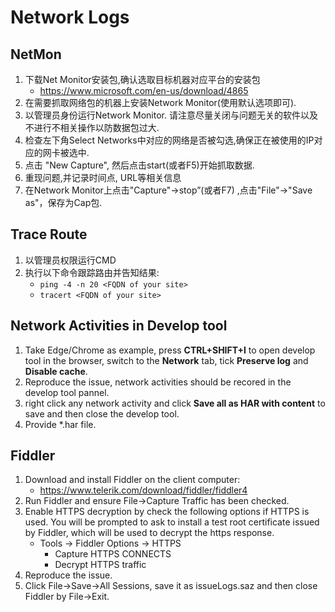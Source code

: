 # Network Logs

## NetMon

1. 下载Net Monitor安装包,确认选取目标机器对应平台的安装包
    - https://www.microsoft.com/en-us/download/4865
2. 在需要抓取网络包的机器上安装Network Monitor(使用默认选项即可).
3. 以管理员身份运行Network Monitor. 请注意尽量关闭与问题无关的软件以及不进行不相关操作以防数据包过大.
4. 检查左下角Select Networks中对应的网络是否被勾选,确保正在被使用的IP对应的网卡被选中.
5. 点击 "New Capture", 然后点击start(或者F5)开始抓取数据.
6. 重现问题,并记录时间点, URL等相关信息
7. 在Network Monitor上点击"Capture"->stop”(或者F7) ,点击"File"->"Save as"，保存为Cap包.

## Trace Route

1. 以管理员权限运行CMD
2. 执行以下命令跟踪路由并告知结果:
    - `ping -4 -n 20 <FQDN of your site>`
    - `tracert <FQDN of your site>`

## Network Activities in Develop tool

1. Take Edge/Chrome as example, press **CTRL+SHIFT+I** to open develop tool in the browser, switch to the **Network** tab, tick **Preserve log** and **Disable cache**.
2. Reproduce the issue, network activities should be recored in the develop tool pannel. 
3. right click any network activity and click **Save all as HAR with content** to save and then close the develop tool.
4. Provide *.har file.

## Fiddler

1. Download and install Fiddler on the client computer:
    - https://www.telerik.com/download/fiddler/fiddler4
2. Run Fiddler and ensure File->Capture Traffic has been checked.
3. Enable HTTPS decryption by check the following options if HTTPS is used. You will be prompted to ask to install a test root certificate issued by Fiddler, which will be used to decrypt the https response.
    - Tools -> Fiddler Options -> HTTPS
        - Capture HTTPS CONNECTS
        - Decrypt HTTPS traffic
4. Reproduce the issue.
5. Click File->Save->All Sessions, save it as issueLogs.saz and then close Fiddler by File->Exit.
